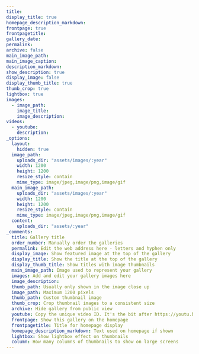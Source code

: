 ```yaml
---
title: 
display_title: true
homepage_description_markdown: 
frontpage: true
frontpagetitle: 
gallery_date: 
permalink:
archive: false
main_image_path:
main_image_caption: 
description_markdown: 
show_description: true
display_image: false
display_thumb_title: true
thumb_crop: true
lightbox: true
images:
  - image_path:
    image_title:
    image_description:
videos:
  - youtube: 
    description: 
_options:
  layout:
    hidden: true
  image_path:
    uploads_dir: "assets/images/:year"
    width: 1200
    height: 1200
    resize_style: contain
    mime_type: image/jpeg,image/png,image/gif
  main_image_path:
    uploads_dir: "assets/images/:year"
    width: 1200
    height: 1200
    resize_style: contain
    mime_type: image/jpeg,image/png,image/gif
  content:
    uploads_dir: "assets/:year"
_comments:
  title: Gallery title
  order_number: Manually order the galleries
  permalink: Edit the web address here - letters and hyphen only
  display_image: Show featured image at the top of the gallery
  display_title: Show the title at the top of the gallery
  display_thumb_title: Show titles with image thumbnails
  main_image_path: Image used to represent your gallery
  images: Add and edit your gallery images here
  image_description:
  thumb_path: Usually only shown in the image close up
  image_path: Maximum 1200 pixels 
  thumb_path: Custom thumbnail image
  thumb_crop: Crop thumbnail images to a consistent size
  archive: Hide gallery from public view
  youtube: Copy the unique video ID. It's the bit after https://youtu.be/ on the YouTube video Share link popup
  frontpage: Show this gallery on the homepage
  frontpagetitle: Title for homepage display
  homepage_description_markdown: Text used on homepage if shown
  lightbox: Show lightbox effect on thumbnails
  column: How many columns of thumbnails to show on large screens
---
```

